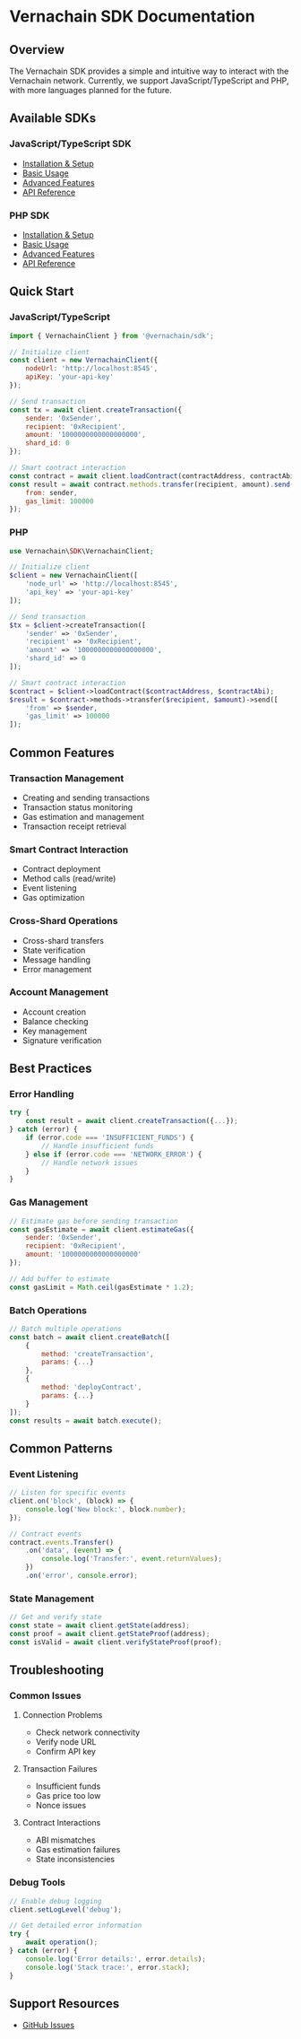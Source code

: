 # Vernachain SDK Documentation

## Overview
The Vernachain SDK provides a simple and intuitive way to interact with the Vernachain network. Currently, we support JavaScript/TypeScript and PHP, with more languages planned for the future.

## Available SDKs

### JavaScript/TypeScript SDK
- [Installation & Setup](javascript/installation.md)
- [Basic Usage](javascript/basic-usage.md)
- [Advanced Features](javascript/advanced-features.md)
- [API Reference](javascript/api-reference.md)

### PHP SDK
- [Installation & Setup](php/installation.md)
- [Basic Usage](php/basic-usage.md)
- [Advanced Features](php/advanced-features.md)
- [API Reference](php/api-reference.md)

## Quick Start

### JavaScript/TypeScript
```javascript
import { VernachainClient } from '@vernachain/sdk';

// Initialize client
const client = new VernachainClient({
    nodeUrl: 'http://localhost:8545',
    apiKey: 'your-api-key'
});

// Send transaction
const tx = await client.createTransaction({
    sender: '0xSender',
    recipient: '0xRecipient',
    amount: '1000000000000000000',
    shard_id: 0
});

// Smart contract interaction
const contract = await client.loadContract(contractAddress, contractAbi);
const result = await contract.methods.transfer(recipient, amount).send({
    from: sender,
    gas_limit: 100000
});
```

### PHP
```php
use Vernachain\SDK\VernachainClient;

// Initialize client
$client = new VernachainClient([
    'node_url' => 'http://localhost:8545',
    'api_key' => 'your-api-key'
]);

// Send transaction
$tx = $client->createTransaction([
    'sender' => '0xSender',
    'recipient' => '0xRecipient',
    'amount' => '1000000000000000000',
    'shard_id' => 0
]);

// Smart contract interaction
$contract = $client->loadContract($contractAddress, $contractAbi);
$result = $contract->methods->transfer($recipient, $amount)->send([
    'from' => $sender,
    'gas_limit' => 100000
]);
```

## Common Features

### Transaction Management
- Creating and sending transactions
- Transaction status monitoring
- Gas estimation and management
- Transaction receipt retrieval

### Smart Contract Interaction
- Contract deployment
- Method calls (read/write)
- Event listening
- Gas optimization

### Cross-Shard Operations
- Cross-shard transfers
- State verification
- Message handling
- Error management

### Account Management
- Account creation
- Balance checking
- Key management
- Signature verification

## Best Practices

### Error Handling
```javascript
try {
    const result = await client.createTransaction({...});
} catch (error) {
    if (error.code === 'INSUFFICIENT_FUNDS') {
        // Handle insufficient funds
    } else if (error.code === 'NETWORK_ERROR') {
        // Handle network issues
    }
}
```

### Gas Management
```javascript
// Estimate gas before sending transaction
const gasEstimate = await client.estimateGas({
    sender: '0xSender',
    recipient: '0xRecipient',
    amount: '1000000000000000000'
});

// Add buffer to estimate
const gasLimit = Math.ceil(gasEstimate * 1.2);
```

### Batch Operations
```javascript
// Batch multiple operations
const batch = await client.createBatch([
    {
        method: 'createTransaction',
        params: {...}
    },
    {
        method: 'deployContract',
        params: {...}
    }
]);
const results = await batch.execute();
```

## Common Patterns

### Event Listening
```javascript
// Listen for specific events
client.on('block', (block) => {
    console.log('New block:', block.number);
});

// Contract events
contract.events.Transfer()
    .on('data', (event) => {
        console.log('Transfer:', event.returnValues);
    })
    .on('error', console.error);
```

### State Management
```javascript
// Get and verify state
const state = await client.getState(address);
const proof = await client.getStateProof(address);
const isValid = await client.verifyStateProof(proof);
```

## Troubleshooting

### Common Issues
1. Connection Problems
   - Check network connectivity
   - Verify node URL
   - Confirm API key

2. Transaction Failures
   - Insufficient funds
   - Gas price too low
   - Nonce issues

3. Contract Interactions
   - ABI mismatches
   - Gas estimation failures
   - State inconsistencies

### Debug Tools
```javascript
// Enable debug logging
client.setLogLevel('debug');

// Get detailed error information
try {
    await operation();
} catch (error) {
    console.log('Error details:', error.details);
    console.log('Stack trace:', error.stack);
}
```

## Support Resources
- [GitHub Issues](https://github.com/BronzonTech-Cloud/vernachain/issues)

